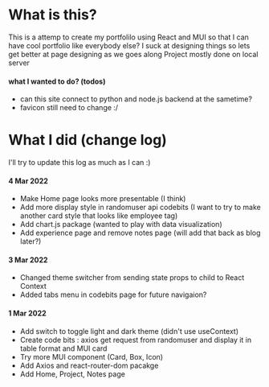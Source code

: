 # What is this?
This is a attemp to create my portfolilo using React and MUI so that I can have cool portfolio like everybody else?
I suck at designing things so lets get better at page designing as we goes along
Project mostly done on local server

#### what I wanted to do? (todos)
 - can this site connect to python and node.js backend at the sametime?
 - favicon still need to change :/

# What I did (change log)
I'll try to update this log as much as I can :)
 #### 4 Mar 2022
 - Make Home page looks more presentable (I think)
 - Add more display style in randomuser api codebits (I want to try to make another card style that looks like employee tag)
 - Add chart.js package (wanted to play with data visualization)
 - Add experience page and remove notes page (will add that back as blog later?)
 #### 3 Mar 2022
 - Changed theme switcher from sending state props to child to React Context
 - Added tabs menu in codebits page for future navigaion?
 #### 1 Mar 2022
 - Add switch to toggle light and dark theme (didn't use useContext)
 - Create code bits : axios get request from randomuser and display it in table format and MUI card
 - Try more MUI component (Card, Box, Icon)
 - Add Axios and react-router-dom pacakge
 - Add Home, Project, Notes page